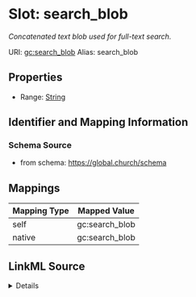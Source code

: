

# Slot: search_blob 


_Concatenated text blob used for full-text search._





URI: [gc:search_blob](https://global.church/schema/search_blob)
Alias: search_blob

<!-- no inheritance hierarchy -->







## Properties

* Range: [String](String.md)




## Identifier and Mapping Information






### Schema Source


* from schema: https://global.church/schema




## Mappings

| Mapping Type | Mapped Value |
| ---  | ---  |
| self | gc:search_blob |
| native | gc:search_blob |




## LinkML Source

<details>
```yaml
name: search_blob
description: Concatenated text blob used for full-text search.
in_subset:
- internal
from_schema: https://global.church/schema
rank: 1000
alias: search_blob
range: string

```
</details>